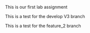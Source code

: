 This is our first lab assignment

This is a test for the develop V3 branch

This is a test for the feature_2 branch
